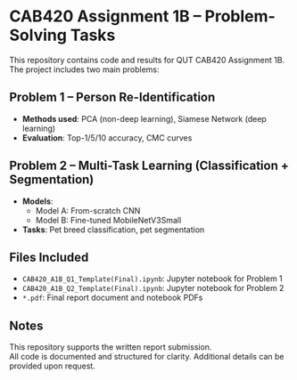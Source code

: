 # CAB420 Assignment 1B – Problem-Solving Tasks

This repository contains code and results for QUT CAB420 Assignment 1B.  
The project includes two main problems:

## Problem 1 – Person Re-Identification
- **Methods used**: PCA (non-deep learning), Siamese Network (deep learning)
- **Evaluation**: Top-1/5/10 accuracy, CMC curves

## Problem 2 – Multi-Task Learning (Classification + Segmentation)
- **Models**:
  - Model A: From-scratch CNN
  - Model B: Fine-tuned MobileNetV3Small
- **Tasks**: Pet breed classification, pet segmentation

## Files Included
- `CAB420_A1B_Q1_Template(Final).ipynb`: Jupyter notebook for Problem 1
- `CAB420_A1B_Q2_Template(Final).ipynb`: Jupyter notebook for Problem 2
- `*.pdf`: Final report document and notebook PDFs

## Notes
This repository supports the written report submission.  
All code is documented and structured for clarity. Additional details can be provided upon request.
